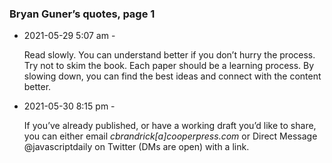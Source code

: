 ### Bryan Guner’s quotes, page 1

- 2021-05-29 5:07 am -

  Read slowly. You can understand better if you <span class="markup--highlight" name="selection">don’t hurry the process. Try not to skim the book. Each paper should be a learning process. By slowing down, you can find the best ideas and connect with the content better.</span>

- 2021-05-30 8:15 pm -

  If you’ve already published, or have a working draft you’d like to share, you can either email <span class="markup--highlight" name="selection">_cbrandrick\[a\]cooperpress.com_</span> or Direct Message @javascriptdaily on Twitter (DMs are open) with a link.
